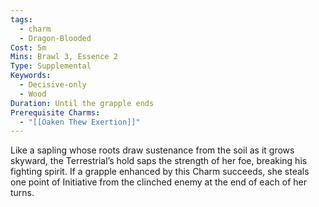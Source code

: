 ```yaml
---
tags:
  - charm
  - Dragon-Blooded
Cost: 5m
Mins: Brawl 3, Essence 2
Type: Supplemental
Keywords:
  - Decisive-only
  - Wood
Duration: Until the grapple ends
Prerequisite Charms:
  - "[[Oaken Thew Exertion]]"
---
```

Like a sapling whose roots draw sustenance from the soil as it grows skyward, the Terrestrial’s hold saps the strength of her foe, breaking his fighting spirit. If a grapple enhanced by this Charm succeeds, she steals one point of Initiative from the clinched enemy at the end of each of her turns.